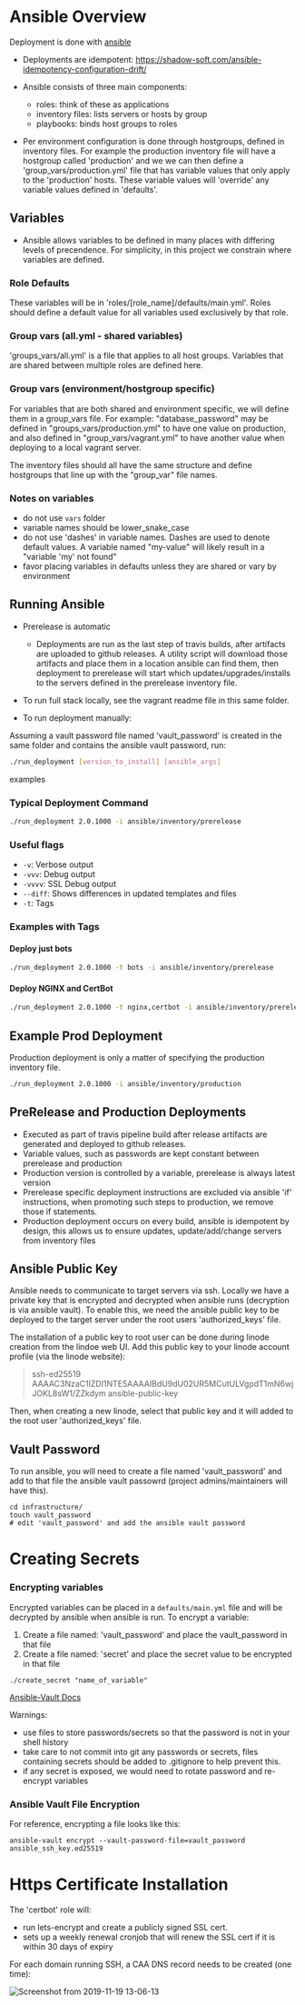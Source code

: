 # Ansible Overview

Deployment is done with [ansible](https://www.ansible.com/)

* Deployments are idempotent: https://shadow-soft.com/ansible-idempotency-configuration-drift/

* Ansible consists of three main components:
  * roles: think of these as applications
  * inventory files: lists servers or hosts by group
  * playbooks: binds host groups to roles

* Per environment configuration is done through hostgroups, defined in inventory
files. For example the production inventory file will have a hostgroup called
'production' and we we can then define a 'group_vars/production.yml' file that
has variable values that only apply to the 'production' hosts. These variable
values will 'override' any variable values defined in 'defaults'.

## Variables

* Ansible allows variables to be defined in many places with differing
levels of precendence. For simplicity,  in this project we constrain where
variables are defined.

### Role Defaults

These variables will be in 'roles/[role_name]/defaults/main.yml'.
Roles should define a default value for all variables used exclusively
by that role.

### Group vars (all.yml - shared variables)

'groups_vars/all.yml' is a file that applies to all host groups.
Variables that are shared between multiple roles are defined here.

### Group vars (environment/hostgroup specific)

For variables that are both shared and environment specific, we will
define them in a group_vars file. For example: "database_password"
may be defined in "groups_vars/production.yml" to have one value
on production, and also defined in "group_vars/vagrant.yml" to
have another value when deploying to a local vagrant server.

The inventory files should all have the same structure and
define hostgroups that line up with the "group_var" file names.


### Notes on variables

* do not use `vars` folder
* variable names should be lower_snake_case
* do not use 'dashes' in variable names. Dashes are used to denote default values.
  A variable named "my-value" will likely result in a "variable 'my' not found"
* favor placing variables in defaults unless they are shared or vary by environment

## Running Ansible

- Prerelease is automatic
  - Deployments are run as the last step of travis builds, after artifacts
are uploaded to github releases. A utility script will download those artifacts
and place them in a location ansible can find them, then deployment to
prerelease will start which updates/upgrades/installs to the servers
defined in the prerelease inventory file.

- To run full stack locally, see the vagrant readme file in this same folder.
- To run deployment manually:

Assuming a vault password file named 'vault_password' is created in the same
folder and contains the ansible vault password, run: 

```bash
./run_deployment [version_to_install] [ansible_args]
```

examples


### Typical Deployment Command
```bash
./run_deployment 2.0.1000 -i ansible/inventory/prerelease
```

### Useful flags

  * `-v`: Verbose output
  * `-vvv`: Debug output
  * `-vvvv`: SSL Debug output
  * `--diff`: Shows differences in updated templates and files
  * `-t`: Tags

### Examples with Tags


#### Deploy just bots

```bash
./run_deployment 2.0.1000 -t bots -i ansible/inventory/prerelease
```

#### Deploy NGINX and CertBot

```bash
./run_deployment 2.0.1000 -t nginx,certbot -i ansible/inventory/prerelease
```

## Example Prod Deployment

Production deployment is only a matter of specifying the production inventory file.

```bash
./run_deployment 2.0.1000 -i ansible/inventory/production
```

## PreRelease and Production Deployments

- Executed as part of travis pipeline build after release artifacts are generated
and deployed to github releases.
- Variable values, such as passwords are kept constant between prerelease and production
- Production version is controlled by a variable, prerelease is always latest version
- Prerelease specific deployment instructions are excluded via ansible 'if' instructions,
  when promoting such steps to production, we remove those if statements.
- Production deployment occurs on every build, ansible is idempotent by design,
  this allows us to ensure updates, update/add/change servers from inventory files

## Ansible Public Key

Ansible needs to communicate to target servers via ssh. Locally we have a private key
that is encrypted and decrypted when ansible runs (decryption is via ansible vault).
To enable this, we need the ansible public key to be deployed to the target server under
the root users 'authorized_keys' file.

The installation of a public key to root user can be done during linode creation from the
lindoe web UI. Add this public key to your linode account profile (via the linode website):

> ssh-ed25519 AAAAC3NzaC1lZDI1NTE5AAAAIBdU9dU02UR5MCutULVgpdT1mN6wjJOKL8sW1/ZZkdym ansible-public-key

Then, when creating a new linode, select that public key and it will added to the root user
'authorized_keys' file.


## Vault Password

To run ansible, you will need to create a file named 'vault_password' 
and add to that file the ansible vault passowrd (project admins/maintainers will have this).

```
cd infrastructure/
touch vault_password
# edit 'vault_password' and add the ansible vault password
```


# Creating Secrets

### Encrypting variables

Encrypted variables can be placed in a `defaults/main.yml` file and will be decrypted
by ansible when ansible is run. To encrypt a variable:

1. Create a file named: 'vault_password' and place the vault_password in that file
1. Create a file named: 'secret' and place the secret value to be encrypted in that file
```
./create_secret "name_of_variable"
```

[Ansible-Vault Docs](https://docs.ansible.com/ansible/latest/user_guide/vault.html)

Warnings:
 - use files to store passwords/secrets so that the password is not in your shell history
 - take care to not commit into git any passwords or secrets, files containing secrets should
   be added to .gitignore to help prevent this.
 - if any secret is exposed, we would need to rotate password and re-encrypt variables


### Ansible Vault File Encryption

For reference, encrypting a file looks like this:
```
ansible-vault encrypt --vault-password-file=vault_password ansible_ssh_key.ed25519
```

# Https Certificate Installation

The 'certbot' role will:
  - run lets-encrypt and create a publicly signed SSL cert.
  - sets up a weekly renewal cronjob that will renew the SSL cert if it
    is within 30 days of expiry

For each domain running SSH, a CAA DNS record needs to be created (one time):

![Screenshot from 2019-11-19 13-06-13](https://user-images.githubusercontent.com/12397753/69196411-48980e00-0ae3-11ea-9130-61e1fd5368b3.png)


